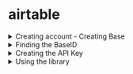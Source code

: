 # airtable


<details>
<summary>Creating account - Creating Base </summary>

<h3> 1. Go to https://airtable.com </h3>
</br>
</br> 

![login screen](/images/airtable_welcome.png)

</br>
</br>

<h3> 2. Sign in if you have an Airtable account, or Sign up to create a new account</h3>
</br>
</br> 

![sign up screen](/images/signup.png)![sign in screen](/images/signin.png)

<h3> 3. Click on Add a base and Start from scratch   </h3>     

![add base screen](/images/addbase.png)

<h3> and give it a suitable name</h3> 

![name base screen](/images/namebase.png)
        
<h3> 4. This will open up your new document . Note the names of the Table and Fields </h3>
        
![table view screen](/images/tableview.png)
</details>



<details>
  <summary>Finding the BaseID </summary>

<h3> 1. Go to https://airtable.com/api </h3>

![api welcome screen](/images/apiwelcome.png)

<h3> 2. Click on your project name to reveal the api page. Copy the BaseID and replace the "BaseID" in secrets.py with this string </h3>

![api page screen](/images/apipage.png)

</details>



<details>
  <summary>Creating the API Key</summary>


<h3> 1. Go to https://airtable.com/account and click Generate API Key</h3>

![api welcome screen](/images/apikey1.png)

<h3> 2. Copy the API Key and replace the "AirtableAPPKey" in secrets.py with this string. Do not share this string.</h3>

![api welcome screen](/images/apikey2.png)

</details>

<details>
  <summary>Using the library</summary>


<h3> 1. Edit the secrets.py file</h3>

Edit the secrets.py file by replacing BaseID and API Key from your account. Refer to the sections <i> Finding the BaseID </i> and <i> Creating API Key </i> on how to do it.

<h3> 2. Check the demo.py file</h3>
</details>

